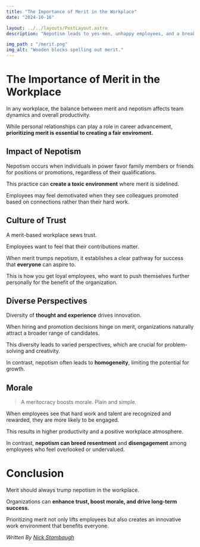 ```yaml
---
title: "The Importance of Merit in the Workplace"
date: "2024-10-16"

layout: ../../layouts/PostLayout.astro
description: "Nepotism leads to yes-men, unhappy employees, and a breakdown in trust."

img_path : "/merit.png"
img_alt: "Wooden blocks spelling out merit."
---
```

# The Importance of Merit in the Workplace
In any workplace, the balance between merit and nepotism affects team dynamics and overall productivity. 

While personal relationships can play a role in career advancement, **prioritizing merit is essential to creating a fair enviroment.**

## Impact of Nepotism
Nepotism occurs when individuals in power favor family members or friends for positions or promotions, regardless of their qualifications. 

This practice can **create a toxic environment** where merit is sidelined. 

Employees may feel demotivated when they see colleagues promoted based on connections rather than their hard work.

## Culture of Trust
A merit-based workplace sews trust.

Employees want to feel that their contributions matter. 

When merit trumps nepotism, it establishes a clear pathway for success that **everyone** can aspire to.

This is how you get loyal employees, who want to push themselves further personally for the benefit of the organization.

## Diverse Perspectives
Diversity of **thought and experience** drives innovation. 

When hiring and promotion decisions hinge on merit, organizations naturally attract a broader range of candidates. 

This diversity leads to varied perspectives, which are crucial for problem-solving and creativity. 

In contrast, nepotism often leads to **homogeneity**, limiting the potential for growth.

## Morale
> A meritocracy boosts morale. Plain and simple.

When employees see that hard work and talent are recognized and rewarded, they are more likely to be engaged. 

This results in higher productivity and a positive workplace atmosphere. 

In contrast, **nepotism can breed resentment** and **disengagement** among employees who feel overlooked or undervalued.

# Conclusion
Merit should always trump nepotism in the workplace. 

Organizations can **enhance trust, boost morale, and drive long-term success.** 

Prioritizing merit not only lifts employees but also creates an innovative work environment that benefits everyone.

*Written By [Nick Stambaugh](https://www.linkedin.com/in/nick-s-694241139/)*
